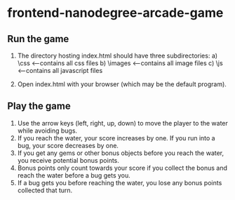 frontend-nanodegree-arcade-game
===============================


Run the game
------------
1) The directory hosting index.html should have three
subdirectories:
  a) \css <--contains all css files
  b) \images <--contains all image files
  c) \js <--contains all javascript files

2) Open index.html with your browser (which may be the
default program).


Play the game
-------------
1) Use the arrow keys (left, right, up, down) to move
the player to the water while avoiding bugs.
2) If you reach the water, your score increases by one.
If you run into a bug, your score decreases by one.
3) If you get any gems or other bonus objects before you
reach the water, you receive potential bonus points.
4) Bonus points only count towards your score if you
collect the bonus and reach the water before a bug gets
you.
5) If a bug gets you before reaching the water, you lose
any bonus points collected that turn.